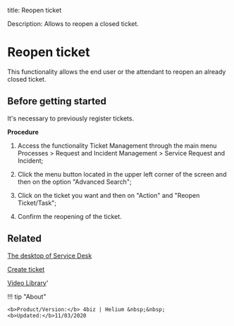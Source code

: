 title: Reopen ticket

Description: Allows to reopen a closed ticket.
# Reopen ticket

This functionality allows the end user or the attendant to reopen an already closed ticket.

## Before getting started

It's necessary to previously register tickets.

**Procedure**

1.	Access the functionality Ticket Management through the main menu Processes > Request and Incident Management > Service Request and Incident;

2.	Click the menu button located in the upper left corner of the screen and then on the option "Advanced Search";

3.	Click on the ticket you want and then on "Action" and "Reopen Ticket/Task";

4.	Confirm the reopening of the ticket.


Related
-----------

[The desktop of Service Desk](/en-us/4biz-helium/processes/tickets/use/desktop-of-service-desk.html)

[Create ticket](/en-us/4biz-helium/processes/tickets/use/create-ticket.html)

<i class='fa fa-youtube-play  fa-2x' style='color:#97ce17;vertical-align: middle;'> </i> [Video Library](https://www.youtube.com/playlist?list=PLB5qK2uzf2RNrJnhiXj3dbmgsm9-quhfz)'

!!! tip "About"

    <b>Product/Version:</b> 4biz | Helium &nbsp;&nbsp;
    <b>Updated:</b>11/03/2020
